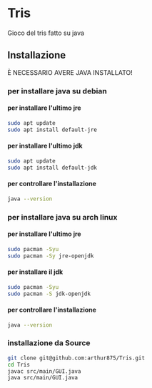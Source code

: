 # Tris
Gioco del tris fatto su java

## Installazione

È NECESSARIO AVERE JAVA INSTALLATO!
### per installare java su debian
#### per installare l'ultimo jre
```bash
sudo apt update
sudo apt install default-jre
```
#### per installare l'ultimo jdk
```bash
sudo apt update
sudo apt install default-jdk
```
#### per controllare l'installazione
```bash
java --version
```
### per installare java su arch linux
#### per installare l'ultimo jre
```bash
sudo pacman -Syu
sudo pacman -Sy jre-openjdk
```
#### per installare il jdk
```bash
sudo pacman -Syu
sudo pacman -S jdk-openjdk
```
#### per controllare l'installazione
```bash
java --version
```

### installazione da Source 

```bash
git clone git@github.com:arthur875/Tris.git
cd Tris
javac src/main/GUI.java
java src/main/GUI.java
```

